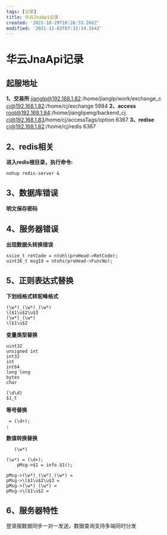 ```yaml
---
tags: [记录]
title: 华云JnaApi记录
created: '2021-10-29T10:28:33.266Z'
modified: '2021-11-02T07:32:14.354Z'
---
```


# 华云JnaApi记录
## 起服地址
**1、交易所**
jianglp@192.168.1.82:/home/jianglp/work/exchange_c
cj@192.168.1.82:/home/cj/exchange 5984
**2、access**
root@192.168.1.84:/home/jianglipeng/backend_cj
cj@192.168.1.83/home/cj/accessTags/option 6367
**3、redise**
cj@192.168.1.82:/home/cj/redis 6367

## 2、redis相关
**进入redis根目录，执行命令:**
```
nohup redis-server &
```

## 3、数据库错误
**明文保存密码**

## 4、服务器错误
**出现数据头转换错误**
```
ssize_t retCode = ntohl(proHead->RetCode);
uint16_t msgId = ntohs(proHead->FuncNo); 
```

## 5、正则表达式替换
**下划线格式转驼峰格式**
```
(\w*)_(\w*)_(\w*)
\l$1\u$2\u$3
(\w*)_(\w*)
\l$1\u$2
```
**变量类型替换**
```
uint32
unsigned int
int32
int
int64
long long
bytes
char
```
```
(\d\d) 
$1_t 
```
**等号替换**
```
 = (\d+);
;
```
**数值转换替换**

 ```
    (\w*) 

```   
```
(\w*) = (\d+);
    pMsg->$1 = info.$1();
```
```
pMsg->(\w*)_(\w*)_(\w*) =
pMsg->\l$1\u$2\u$3 =
pMsg->(\w*)_(\w*) =
pMsg->\l$1\u$2 =
```

## 6、服务器特性
登录服数据同步一对一发送，数据查询支持多端同时分发







